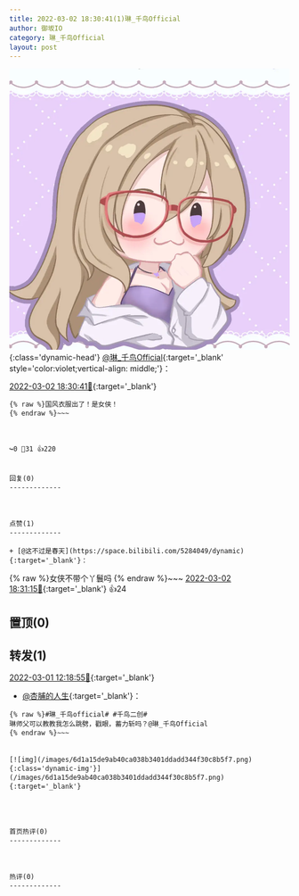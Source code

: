 ```yaml
---
title: 2022-03-02 18:30:41(1)琳_千鸟Official
author: 御坂IO
category: 琳_千鸟Official
layout: post
---
```


![img](/images/c0a88f85ebd0d056f37b114e0748e69556c8b488.jpg){:class='dynamic-head'}
[@琳_千鸟Official](https://space.bilibili.com/1620923329/dynamic){:target='_blank' style='color:violet;vertical-align: middle;'}：

[2022-03-02 18:30:41🔗](https://t.bilibili.com/632986443310956547){:target='_blank'}

~~~
{% raw %}国风衣服出了！是女侠！
{% endraw %}~~~



↪️0 💬31 👍220


回复(0)
-------------



点赞(1)
-------------

+ [@这不过是春天](https://space.bilibili.com/5284049/dynamic){:target='_blank'}：
~~~
{% raw %}女侠不带个丫鬟吗
{% endraw %}~~~
[2022-03-02 18:31:15🔗](https://t.bilibili.com/632986443310956547#reply104208459024){:target='_blank'} 👍24


置顶(0)
-------------



转发(1)
-------------

[2022-03-01 12:18:55🔗](https://t.bilibili.com/632519554575106097){:target='_blank'}
+ [@杏脯的人生](https://space.bilibili.com/16447452/dynamic){:target='_blank'}：
~~~
{% raw %}#琳_千鸟official# #千鸟二创#
琳师父可以教教我怎么跳劈，戳眼，蓄力斩吗？@琳_千鸟Official 
{% endraw %}~~~


[![img](/images/6d1a15de9ab40ca038b3401ddadd344f30c8b5f7.png){:class='dynamic-img'}](/images/6d1a15de9ab40ca038b3401ddadd344f30c8b5f7.png){:target='_blank'}




首页热评(0)
-------------



热评(0)
-------------



